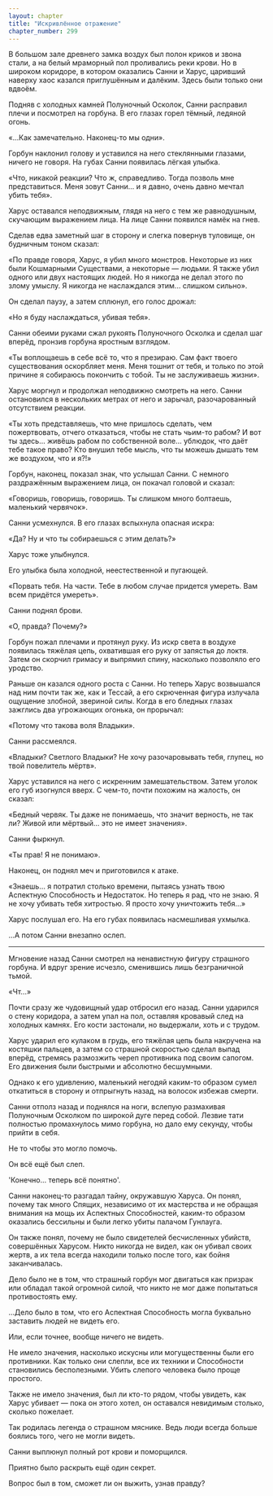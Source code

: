```yaml
---
layout: chapter
title: "Искривлённое отражение"
chapter_number: 299
---
```


В большом зале древнего замка воздух был полон криков и звона стали, а на белый мраморный пол проливались реки крови. Но в широком коридоре, в котором оказались Санни и Харус, царивший наверху хаос казался приглушённым и далёким. Здесь были только они вдвоём.

Подняв с холодных камней Полуночный Осколок, Санни расправил плечи и посмотрел на горбуна. В его глазах горел тёмный, ледяной огонь.

«...Как замечательно. Наконец-то мы одни».

Горбун наклонил голову и уставился на него стеклянными глазами, ничего не говоря. На губах Санни появилась лёгкая улыбка.

«Что, никакой реакции? Что ж, справедливо. Тогда позволь мне представиться. Меня зовут Санни... и я давно, очень давно мечтал убить тебя».

Харус оставался неподвижным, глядя на него с тем же равнодушным, скучающим выражением лица. На лице Санни появился намёк на гнев.

Сделав едва заметный шаг в сторону и слегка повернув туловище, он будничным тоном сказал:

«По правде говоря, Харус, я убил много монстров. Некоторые из них были Кошмарными Существами, а некоторые — людьми. Я также убил одного или двух настоящих людей. Но я никогда не делал этого по злому умыслу. Я никогда не наслаждался этим... слишком сильно».

Он сделал паузу, а затем сплюнул, его голос дрожал:

«Но я буду наслаждаться, убивая тебя».

Санни обеими руками сжал рукоять Полуночного Осколка и сделал шаг вперёд, пронзив горбуна яростным взглядом.

«Ты воплощаешь в себе всё то, что я презираю. Сам факт твоего существования оскорбляет меня. Меня тошнит от тебя, и только по этой причине я собираюсь покончить с тобой. Ты не заслуживаешь жизни».

Харус моргнул и продолжал неподвижно смотреть на него. Санни остановился в нескольких метрах от него и зарычал, разочарованный отсутствием реакции.

«Ты хоть представляешь, что мне пришлось сделать, чем пожертвовать, отчего отказаться, чтобы не стать чьим-то рабом? И вот ты здесь... живёшь рабом по собственной воле... ублюдок, что даёт тебе такое право? Кто внушил тебе мысль, что ты можешь дышать тем же воздухом, что и я?!»

Горбун, наконец, показал знак, что услышал Санни. С немного раздражённым выражением лица, он покачал головой и сказал:

«Говоришь, говоришь, говоришь. Ты слишком много болтаешь, маленький червячок».

Санни усмехнулся. В его глазах вспыхнула опасная искра:

«Да? Ну и что ты собираешься с этим делать?»

Харус тоже улыбнулся.

Его улыбка была холодной, неестественной и пугающей.

«Порвать тебя. На части. Тебе в любом случае придется умереть. Вам всем придётся умереть».

Санни поднял брови.

«О, правда? Почему?»

Горбун пожал плечами и протянул руку. Из искр света в воздухе появилась тяжёлая цепь, охватившая его руку от запястья до локтя. Затем он скорчил гримасу и выпрямил спину, насколько позволяло его уродство.

Раньше он казался одного роста с Санни. Но теперь Харус возвышался над ним почти так же, как и Тессай, а его скрюченная фигура излучала ощущение злобной, звериной силы. Когда в его бледных глазах зажглись два угрожающих огонька, он прорычал:

«Потому что такова воля Владыки».

Санни рассмеялся.

«Владыки? Светлого Владыки? Не хочу разочаровывать тебя, глупец, но твой повелитель мёртв».

Харус уставился на него с искренним замешательством. Затем уголок его губ изогнулся вверх. С чем-то, почти похожим на жалость, он сказал:

«Бедный червяк. Ты даже не понимаешь, что значит верность, не так ли? Живой или мёртвый... это не имеет значения».

Санни фыркнул.

«Ты прав! Я не понимаю».

Наконец, он поднял меч и приготовился к атаке.

«Знаешь... я потратил столько времени, пытаясь узнать твою Аспектную Способность и Недостаток. Но теперь я рад, что не знаю. Я не хочу убивать тебя хитростью. Я просто хочу уничтожить тебя…»

Харус послушал его. На его губах появилась насмешливая ухмылка.

...А потом Санни внезапно ослеп.

***

Мгновение назад Санни смотрел на ненавистную фигуру страшного горбуна. И вдруг зрение исчезло, сменившись лишь безграничной тьмой.

«Чт…»

Почти сразу же чудовищный удар отбросил его назад. Санни ударился о стену коридора, а затем упал на пол, оставляя кровавый след на холодных камнях. Его кости застонали, но выдержали, хоть и с трудом.

Харус ударил его кулаком в грудь, его тяжёлая цепь была накручена на костяшки пальцев, а затем со страшной скоростью сделал выпад вперёд, стремясь размозжить череп противника под своим сапогом. Его движения были быстрыми и абсолютно бесшумными.

Однако к его удивлению, маленький негодяй каким-то образом сумел откатиться в сторону и отпрыгнуть назад, на волосок избежав смерти.

Санни отполз назад и поднялся на ноги, вслепую размахивая Полуночным Осколком по широкой дуге перед собой. Лезвие тати полностью промахнулось мимо горбуна, но дало ему секунду, чтобы прийти в себя.

Не то чтобы это могло помочь.

Он всё ещё был слеп.

'Конечно... теперь всё понятно'.

Санни наконец-то разгадал тайну, окружавшую Харуса. Он понял, почему так много Спящих, независимо от их мастерства и не обращая внимания на мощь их Аспектных Способностей, каким-то образом оказались бессильны и были легко убиты палачом Гунлауга.

Он также понял, почему не было свидетелей бесчисленных убийств, совершённых Харусом. Никто никогда не видел, как он убивал своих жертв, а их тела всегда находили только после того, как бойня заканчивалась.

Дело было не в том, что страшный горбун мог двигаться как призрак или обладал такой огромной силой, что никто не мог даже попытаться противостоять ему.

...Дело было в том, что его Аспектная Способность могла буквально заставить людей не видеть его.

Или, если точнее, вообще ничего не видеть.

Не имело значения, насколько искусны или могущественны были его противники. Как только они слепли, все их техники и Способности становились бесполезными. Убить слепого человека было проще простого.

Также не имело значения, был ли кто-то рядом, чтобы увидеть, как Харус убивает — пока он этого хотел, он оставался невидимым столько, сколько пожелает.

Так родилась легенда о страшном мяснике. Ведь люди всегда больше боялись того, чего не могли видеть.

Санни выплюнул полный рот крови и поморщился.

Приятно было раскрыть ещё один секрет.

Вопрос был в том, сможет ли он выжить, узнав правду?